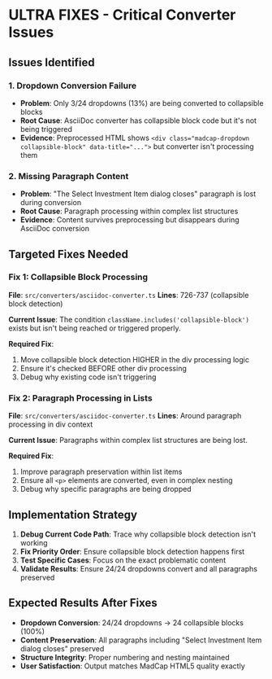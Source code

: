 # ULTRA FIXES - Critical Converter Issues

## Issues Identified

### 1. **Dropdown Conversion Failure** 
- **Problem**: Only 3/24 dropdowns (13%) are being converted to collapsible blocks
- **Root Cause**: AsciiDoc converter has collapsible block code but it's not being triggered
- **Evidence**: Preprocessed HTML shows `<div class="madcap-dropdown collapsible-block" data-title="...">` but converter isn't processing them

### 2. **Missing Paragraph Content**
- **Problem**: "The Select Investment Item dialog closes" paragraph is lost during conversion
- **Root Cause**: Paragraph processing within complex list structures
- **Evidence**: Content survives preprocessing but disappears during AsciiDoc conversion

## Targeted Fixes Needed

### Fix 1: Collapsible Block Processing
**File**: `src/converters/asciidoc-converter.ts`
**Lines**: 726-737 (collapsible block detection)

**Current Issue**: The condition `className.includes('collapsible-block')` exists but isn't being reached or triggered properly.

**Required Fix**: 
1. Move collapsible block detection HIGHER in the div processing logic
2. Ensure it's checked BEFORE other div processing
3. Debug why existing code isn't triggering

### Fix 2: Paragraph Processing in Lists
**File**: `src/converters/asciidoc-converter.ts` 
**Lines**: Around paragraph processing in div context

**Current Issue**: Paragraphs within complex list structures are being lost.

**Required Fix**:
1. Improve paragraph preservation within list items
2. Ensure all `<p>` elements are converted, even in complex nesting
3. Debug why specific paragraphs are being dropped

## Implementation Strategy

1. **Debug Current Code Path**: Trace why collapsible block detection isn't working
2. **Fix Priority Order**: Ensure collapsible block detection happens first
3. **Test Specific Cases**: Focus on the exact problematic content
4. **Validate Results**: Ensure 24/24 dropdowns convert and all paragraphs preserved

## Expected Results After Fixes

- **Dropdown Conversion**: 24/24 dropdowns → 24 collapsible blocks (100%)
- **Content Preservation**: All paragraphs including "Select Investment Item dialog closes" preserved
- **Structure Integrity**: Proper numbering and nesting maintained
- **User Satisfaction**: Output matches MadCap HTML5 quality exactly